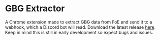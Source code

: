 # GBG Extractor
A Chrome extension made to extract GBG data from FoE and send it to a webhook, which a Discord bot will read. Download the latest release [here](https://github.com/quantumified/gbg-extractor/releases). Keep in mind this is still in early development so expect bugs and issues.
